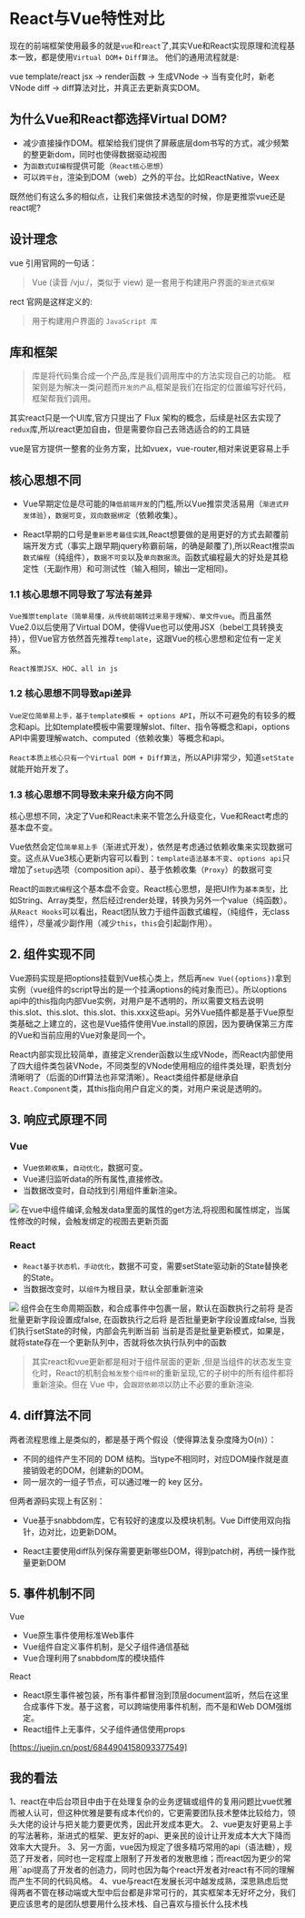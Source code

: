 # React与Vue特性对比
现在的前端框架使用最多的就是`vue`和`react`了,其实Vue和React实现原理和流程基本一致，都是使用`Virtual DOM`+ `Diff算法`。 他们的通用流程就是:

vue template/react jsx -> render函数 -> 生成VNode -> 当有变化时，新老VNode diff -> diff算法对比，并真正去更新真实DOM。

## 为什么Vue和React都选择Virtual DOM?
- 减少直接操作DOM。框架给我们提供了屏蔽底层dom书写的方式，减少频繁的整更新dom，同时也使得数据驱动视图
- 为`函数式UI编程`提供可能（`React核心思想`）
- 可以`跨平台`，渲染到DOM（web）之外的平台。比如ReactNative，Weex

既然他们有这么多的相似点，让我们来做技术选型的时候，你是更推崇vue还是react呢?
 
## 设计理念
vue 引用官网的一句话：
>Vue (读音 /vjuː/，类似于 view) 是一套用于构建用户界面的`渐进式框架`

rect 官网是这样定义的:
> 用于构建用户界面的 `JavaScript 库`


## 库和框架
> 库是将代码集合成一个产品,库是我们调用库中的方法实现自己的功能。
> 框架则是为解决一类问题而`开发的产品`,框架是我们在指定的位置编写好代码，框架帮我们调用。


其实react只是一个UI库,官方只提出了 Flux 架构的概念，后续是社区去实现了`redux`库,所以react更加自由，但是需要你自己去筛选适合的的工具链

vue是官方提供一整套的业务方案，比如vuex，vue-router,相对来说更容易上手

## 核心思想不同
- Vue早期定位是尽可能的`降低前端开发`的门槛,所以Vue推崇灵活易用（`渐进式开发体验`），`数据可变`，`双向数据绑定`（依赖收集）。

- React早期的口号是`重新思考最佳实践`,React想要做的是用更好的方式去颠覆前端开发方式（事实上跟早期jquery称霸前端，的确是颠覆了),所以React推崇`函数式编程`（纯组件），`数据不可变`以及`单向数据流`。函数式编程最大的好处是其稳定性（无副作用）和可测试性（输入相同，输出一定相同)。
### 1.1 核心思想不同导致了写法有差异
`Vue推崇template（简单易懂，从传统前端转过来易于理解）、单文件vue`。而且虽然Vue2.0以后使用了Virtual DOM，使得Vue也可以使用JSX（bebel工具转换支持），但Vue官方依然首先推荐`template`，这跟Vue的核心思想和定位有一定关系。

`React推崇JSX、HOC、all in js`

### 1.2 核心思想不同导致api差异

`Vue定位简单易上手，基于template模板 + options API`，所以不可避免的有较多的概念和api。比如template模板中需要理解slot、filter、指令等概念和api，options API中需要理解watch、computed（依赖收集）等概念和api。

`React本质上核心只有一个Virtual DOM + Diff算法`，所以API非常少，知道`setState`就能开始开发了。

### 1.3 核心思想不同导致未来升级方向不同

核心思想不同，决定了Vue和React未来不管怎么升级变化，Vue和React考虑的基本盘不变。

Vue依然会定位`简单易上手`（渐进式开发），依然是考虑通过依赖收集来实现数据可变。这点从Vue3核心更新内容可以看到：`template语法基本不变`、`options api`只增加了`setup`选项（composition api）、基于依赖收集（`Proxy`）的数据可变

React的`函数式编程`这个基本盘不会变。React核心思想，是把UI作为`基本类型`，比如String、Array类型，然后经过render处理，转换为另外一个value（纯函数）。从`React Hooks`可以看出，React团队致力于组件函数式编程，（纯组件，无class组件），尽量减少副作用（减少`this`，`this`会引起副作用）。

## 2. 组件实现不同
Vue源码实现是把options挂载到Vue核心类上，然后再`new Vue({options})`拿到实例（vue组件的script导出的是一个挂满options的纯对象而已）。所以options api中的this指向内部Vue实例，对用户是不透明的，所以需要文档去说明this.slot、this.slot、this.slot、this.xxx这些api。另外Vue插件都是基于Vue原型类基础之上建立的，这也是Vue插件使用Vue.install的原因，因为要确保第三方库的Vue和当前应用的Vue对象是同一个。

React内部实现比较简单，直接定义render函数以生成VNode，而React内部使用了四大组件类包装VNode，不同类型的VNode使用相应的组件类处理，职责划分清晰明了（后面的Diff算法也非常清晰）。React类组件都是继承自`React.Component`类，其this指向用户自定义的类，对用户来说是透明的。


## 3. 响应式原理不同
### Vue

- Vue`依赖收集`，`自动优化`，数据可变。
- Vue递归监听data的所有属性,直接修改。
- 当数据改变时，自动找到引用组件重新渲染。

![](https://p1-jj.byteimg.com/tos-cn-i-t2oaga2asx/gold-user-assets/2017/5/23/04fdcd64ed41f762a7a495f73c0a2f86~tplv-t2oaga2asx-watermark.awebp)
在vue中组件编译,会触发data里面的属性的get方法,将视图和属性绑定，当属性修改的时候，会触发绑定的视图去更新页面

### React

- `React基于状态机，手动优化`，数据不可变，需要setState驱动新的State替换老的State。
- 当数据改变时，以`组件`为根目录，默认全部重新渲染


![](https://img2018.cnblogs.com/blog/1459640/201811/1459640-20181124224144801-1561228641.png)
组件会在生命周期函数，和合成事件中包裹一层，默认在函数执行之前将 是否批量更新字段设置成false, 在函数执行之后将 是否批量更新字段设置成false, 当我们执行setState的时候，内部会先判断当前 当前是否是批量更新模式，如果是，就将state存在一个更新队列中，否就将依次执行队列中的函数

> 其实react和vue更新都是相对于组件层面的更新 ,但是当组件的状态发生变化时，React的机制会`触发整个组件树`的重新呈现,它的子树中的所有组件都将重新渲染。但在 Vue 中，会`跟踪依赖项`以防止不必要的重新渲染.

## 4. diff算法不同

两者流程思维上是类似的，都是基于两个假设（使得算法复杂度降为O(n)）：

- 不同的组件产生不同的 DOM 结构。当type不相同时，对应DOM操作就是直接销毁老的DOM，创建新的DOM。
- 同一层次的一组子节点，可以通过唯一的 key 区分。


但两者源码实现上有区别：

- Vue基于snabbdom库，它有较好的速度以及模块机制。Vue Diff使用双向指针，边对比，边更新DOM。

- React主要使用diff队列保存需要更新哪些DOM，得到patch树，再统一操作批量更新DOM


## 5. 事件机制不同
Vue

- Vue原生事件使用标准Web事件
- Vue组件自定义事件机制，是父子组件通信基础
- Vue合理利用了snabbdom库的模块插件

React

- React原生事件被包装，所有事件都冒泡到顶层document监听，然后在这里合成事件下发。基于这套，可以跨端使用事件机制，而不是和Web DOM强绑定。
- React组件上无事件，父子组件通信使用props

[https://juejin.cn/post/6844904158093377549]


## 我的看法
1、react在中后台项目中由于在处理复杂的业务逻辑或组件的复用问题比vue优雅而被人认可，但这种优雅是要有成本代价的，它更需要团队技术整体比较给力，领头大佬的设计与把关能力要更优秀，因此开发成本更大。
2、vue更友好更易上手的写法著称，渐进式的框架、更友好的api、更亲民的设计让开发成本大大下降而效率大大提升。
3、另一方面，vue因为规定了很多精巧常用的api（语法糖），规范了开发者，同时也一定程度上限制了开发者的发散思维；而react因为更少的常用``api提高了开发者的创造力，同时也因为每个react开发者对react有不同的理解而产生不同的代码风格。
4、vue与react在发展长河中越发成熟，深思熟虑后觉得两者不管在移动端或大型中后台都是非常可行的，其实框架本无好坏之分，我们更应该思考的是团队想要用什么技术栈、自己喜欢与擅长什么技术栈
